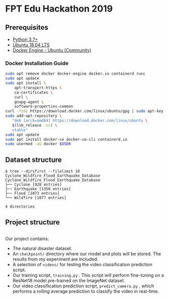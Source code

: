 # FPT Edu Hackathon 2019

## Prerequisites

- [Python 3.7+](https://repo.anaconda.com/archive/Anaconda3-2019.10-Linux-x86_64.sh)
- [Ubuntu 18.04 LTS](https://ubuntu.com/download/desktop)
- [Docker Engine - Ubuntu (Community)](https://hub.docker.com/editions/community/docker-ce-server-ubuntu)

### Docker Installation Guide

```bash
sudo apt remove docker docker-engine docker.io containerd runc
sudo apt update
sudo apt install \
    apt-transport-https \
    ca-certificates \
    curl \
    gnupg-agent \
    software-properties-common
curl -fsSL https://download.docker.com/linux/ubuntu/gpg | sudo apt-key add -
sudo add-apt-repository \
   "deb [arch=amd64] https://download.docker.com/linux/ubuntu \
   $(lsb_release -cs) \
   stable"
sudo apt update
sudo apt install docker-ce docker-ce-cli containerd.io
sudo usermod -aG docker $USER
```

## Dataset structure

```
$ tree --dirsfirst --filelimit 10 Cyclone_Wildfire_Flood_Earthquake_Database
Cyclone_Wildfire_Flood_Earthquake_Database
├── Cyclone [928 entries]
├── Earthquake [1350 entries]
├── Flood [1073 entries]
└── Wildfire [1077 entries]
 
4 directories
```

## Project structure

```

```

Our project contains:
- The natural disaster dataset.
- An `checkpoint/`  directory where our model and plots will be stored. The results from my experiment are included.
- A selection of `videos/`  for testing the video classification prediction script.
- Our training script, `training.py` . This script will perform fine-tuning on a ResNet18 model pre-trained on the ImageNet dataset.
- Our video classification prediction script, `predict_camera.py` ,
which performs a rolling average prediction to classify the video in real-time.

